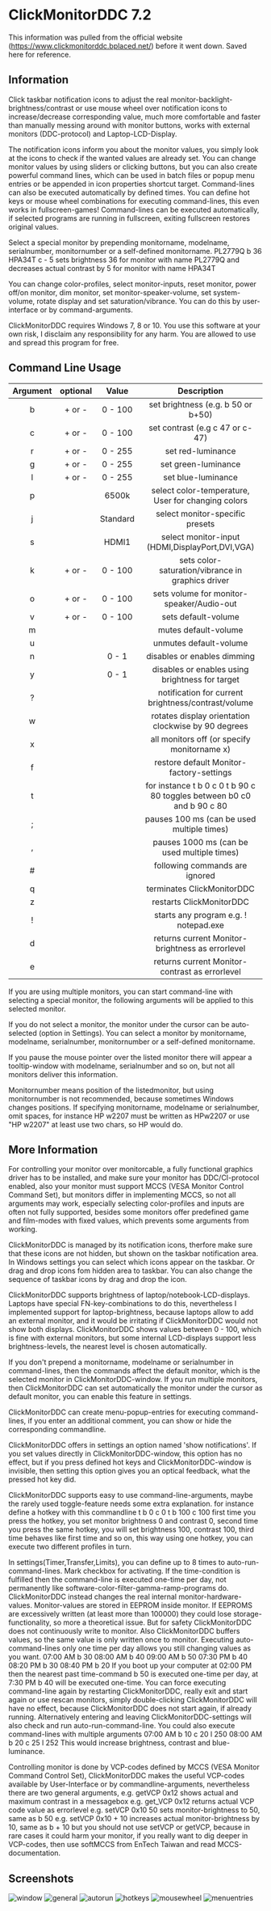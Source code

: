 # ClickMonitorDDC 7.2
This information was pulled from the official website (<https://www.clickmonitorddc.bplaced.net/>) before it went down. Saved here for reference.

## Information
Click taskbar notification icons to adjust the real monitor-backlight-brightness/contrast
or use mouse wheel over notification icons to increase/decrease corresponding value,
much more comfortable and faster than manually messing around with monitor buttons,
works with external monitors (DDC-protocol) and Laptop-LCD-Display.

The notification icons inform you about the monitor values,
you simply look at the icons to check if the wanted values are already set.
You can change monitor values by using sliders or clicking buttons,
but you can also create powerful command lines, which can be used in batch files
or popup menu entries or be appended in icon properties shortcut target.
Command-lines can also be executed automatically by defined times.
You can define hot keys or mouse wheel combinations for executing command-lines,
this even works in fullscreen-games!
Command-lines can be executed automatically, if selected programs are running in fullscreen,
exiting fullscreen restores original values.

Select a special monitor by prepending monitorname, modelname, serialnumber,
monitornumber or a self-defined monitorname.
PL2779Q b 36 HPA34T c - 5 sets brightness 36 for monitor with name PL2779Q
and decreases actual contrast by 5 for monitor with name HPA34T

You can change color-profiles, select monitor-inputs, reset monitor, power off/on monitor,
dim monitor, set monitor-speaker-volume, set system-volume, rotate display and
set saturation/vibrance.
You can do this by user-interface or by command-arguments.

ClickMonitorDDC requires Windows 7, 8 or 10.
You use this software at your own risk, I disclaim any responsibility for any harm.
You are allowed to use and spread this program for free.

## Command Line Usage
| Argument | optional |   Value  |                               Description                               |
|:--------:|:--------:|:--------:|:-----------------------------------------------------------------------:|
|     b    |  + or -  |  0 - 100 |                    set brightness (e.g. b 50 or b+50)                   |
|     c    |  + or -  |  0 - 100 |                     set contrast (e.g c 47 or c-47)                     |
|     r    |  + or -  |  0 - 255 |                            set red-luminance                            |
|     g    |  + or -  |  0 - 255 |                           set green-luminance                           |
|     l    |  + or -  |  0 - 255 |                            set blue-luminance                           |
|     p    |          |   6500k  |            select color-temperature, User for changing colors           |
|     j    |          | Standard |                     select monitor-specific presets                     |
|     s    |          |   HDMI1  |             select monitor-input (HDMI,DisplayPort,DVI,VGA)             |
|     k    |  + or -  |  0 - 100 |            sets color-saturation/vibrance in graphics driver            |
|     o    |  + or -  |  0 - 100 |                sets volume for monitor-speaker/Audio-out                |
|     v    |  + or -  |  0 - 100 |                           sets default-volume                           |
|     m    |          |          |                           mutes default-volume                          |
|     u    |          |          |                          unmutes default-volume                         |
|     n    |          |   0 - 1  |                       disables or enables dimming                       |
|     y    |          |   0 - 1  |             disables or enables using brightness for target             |
|     ?    |          |          |           notification for current brightness/contrast/volume           |
|     w    |          |          |           rotates display orientation clockwise by 90 degrees           |
|     x    |          |          |               all monitors off (or specify monitorname x)               |
|     f    |          |          |                 restore default Monitor-factory-settings                |
|     t    |          |          | for instance t b 0 c 0 t b 90 c 80  toggles between b0 c0 and b 90 c 80 |
|     ;    |          |          |                pauses 100 ms (can be used multiple times)               |
|     ,    |          |          |               pauses 1000 ms (can be used multiple times)               |
|     #    |          |          |                      following commands are ignored                     |
|     q    |          |          |                        terminates ClickMonitorDDC                       |
|     z    |          |          |                         restarts ClickMonitorDDC                        |
|     !    |          |          |                  starts any program e.g. ! notepad.exe                  |
|     d    |          |          |             returns current Monitor-brightness as errorlevel            |
|     e    |          |          |              returns current Monitor-contrast as errorlevel             |


If you are using multiple monitors, you can start command-line with selecting a special monitor, the following arguments will be applied to this selected monitor. 

If you do not select a monitor, the monitor under the cursor can be auto-selected (option in Settings). You can select a monitor by monitorname, modelname, serialnumber, monitornumber or a self-defined monitorname.

If you pause the mouse pointer over the listed monitor there will appear a tooltip-window with modelname, serialnumber and so on, but not all monitors deliver this information.

Monitornumber means position of the listedmonitor, but using monitornumber is not recommended, because sometimes Windows changes positions. If specifying monitorname, modelname or serialnumber, omit spaces, for instance HP w2207 must be written as HPw2207 or use "HP w2207" at least use two chars, so HP would do.

## More Information
For controlling your monitor over monitorcable, a fully functional graphics driver has to be installed, and make sure your monitor
has DDC/CI-protocol enabled, also your monitor must support MCCS (VESA Monitor Control Command Set), but monitors differ
in implementing MCCS, so not all arguments may work, especially selecting color-profiles and inputs are often not fully supported,
besides some monitors offer predefined game and film-modes with fixed values, which prevents some arguments from working.

ClickMonitorDDC is managed by its notification icons, therfore make sure that these icons are not hidden,
but shown on the taskbar notification area. In Windows settings you can select which icons appear on the taskbar.
Or drag and drop icons fom hidden area to taskbar. You can also change the sequence of taskbar icons by drag and drop the icon.

ClickMonitorDDC supports brightness of laptop/notebook-LCD-displays. Laptops have special FN-key-combinations to do this,
nevertheless I implemented support for laptop-brightness, because laptops allow to add an external monitor,
and it would be irritating if ClickMonitorDDC would not show both displays.
ClickMonitorDDC shows values between 0 - 100, which is fine with external monitors,
but some internal LCD-displays support less brightness-levels, the nearest level is chosen automatically.

If you don't prepend a monitorname, modelname or serialnumber in command-lines, then the commands affect the default monitor,
which is the selected monitor in ClickMonitorDDC-window. If you run multiple monitors, then ClickMonitorDDC can set
automatically the monitor under the cursor as default monitor, you can enable this feature in settings.

ClickMonitorDDC can create menu-popup-entries for executing command-lines, if you enter an additional comment,
you can show or hide the corresponding commandline.

ClickMonitorDDC offers in settings an option named 'show notifications'. If you set values directly in ClickMonitorDDC-window,
this option has no effect, but if you press defined hot keys and ClickMonitorDDC-window is invisible,
then setting this option gives you an optical feedback, what the pressed hot key did.

ClickMonitorDDC supports easy to use command-line-arguments, maybe the rarely used toggle-feature needs some extra explanation.
for instance define a hotkey with this commandline
t b 0 c 0 t b 100 c 100
first time you press the hotkey, you set monitor brightness 0 and contrast 0,
second time you press the same hotkey, you will set brightness 100, contrast 100,
third time behaves like first time and so on, this way using one hotkey, you can execute two different profiles in turn.

In settings(Timer,Transfer,Limits), you can define up to 8 times to auto-run-command-lines. Mark checkbox for activating.
If the time-condition is fulfilled then the command-line is executed one-time per day, not permanently like
software-color-filter-gamma-ramp-programs do. ClickMonitorDDC instead changes the real internal monitor-hardware-values.
Monitor-values are stored in EEPROM inside monitor. If EEPROMS are excessively written (at least more than 100000)
they could lose storage-functionality, so more a theoretical issue. But for safety ClickMonitorDDC does not continuously
write to monitor. Also ClickMonitorDDC buffers values, so the same value is only written once to monitor.
Executing auto-command-lines only one time per day allows you still changing values as you want.
07:00 AM b 30
08:00 AM b 40
09:00 AM b 50
07:30 PM b 40
08:20 PM b 30
08:40 PM b 20
If you boot up your computer at 02:00 PM then the nearest past time-command b 50 is executed one-time per day,
at 7:30 PM b 40 will be executed one-time. You can force executing command-line again by restarting ClickMonitorDDC,
really exit and start again or use rescan monitors, simply double-clicking ClickMonitorDDC will have no effect,
because ClickMonitorDDC does not start again, if already running.
Alternatively entering and leaving ClickMonitorDDC-settings will also check and run auto-run-command-line.
You could also execute command-lines with multiple arguments
07:00 AM b 10 c 20 l 250
08:00 AM b 20 c 25 l 252
This would increase brightness, contrast and blue-luminance.

Controlling monitor is done by VCP-codes defined by MCCS (VESA Monitor Command Control Set),
ClickMonitorDDC makes the useful VCP-codes available by User-Interface or by commandline-arguments,
nevertheless there are two general arguments,
e.g.  getVCP 0x12         shows actual and maximum contrast in a messagebox
e.g.  get_VCP 0x12        returns actual VCP code value as errorlevel
e.g.  setVCP 0x10    50  sets monitor-brightness to 50, same as b 50
e.g.  setVCP 0x10 + 10  increases actual monitor-brightness by 10, same as b + 10
but you should not use setVCP or getVCP, because in rare cases it could harm your monitor,
if you really want to dig deeper in VCP-codes, then use softMCCS from EnTech Taiwan and read MCCS-documentation.

## Screenshots
![window](images/window.png)
![general](images/general.png)
![autorun](images/autorun.png)
![hotkeys](images/hotkeys.png)
![mousewheel](images/mousewheel.png)
![menuentries](images/menuentries.png)
